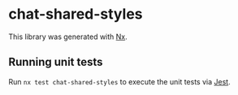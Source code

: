 # chat-shared-styles

This library was generated with [Nx](https://nx.dev).

## Running unit tests

Run `nx test chat-shared-styles` to execute the unit tests via [Jest](https://jestjs.io).
